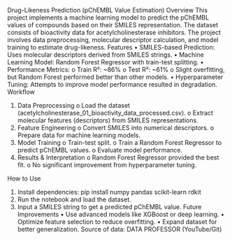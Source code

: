Drug-Likeness Prediction (pChEMBL Value Estimation)
Overview
This project implements a machine learning model to predict the pChEMBL values of compounds based on their SMILES representation. The dataset consists of bioactivity data for acetylcholinesterase inhibitors. The project involves data preprocessing, molecular descriptor calculation, and model training to estimate drug-likeness.
Features
•	SMILES-based Prediction: Uses molecular descriptors derived from SMILES strings.
•	Machine Learning Model: Random Forest Regressor with train-test splitting.
•	Performance Metrics: 
o	Train R²: ~86%
o	Test R²: ~61%
o	Slight overfitting, but Random Forest performed better than other models.
•	Hyperparameter Tuning: Attempts to improve model performance resulted in degradation.
Workflow
1.	Data Preprocessing
o	Load the dataset (acetylcholinesterase_01_bioactivity_data_processed.csv).
o	Extract molecular features (descriptors) from SMILES representations.
2.	Feature Engineering
o	Convert SMILES into numerical descriptors.
o	Prepare data for machine learning models.
3.	Model Training
o	Train-test split.
o	Train a Random Forest Regressor to predict pChEMBL values.
o	Evaluate model performance.
4.	Results & Interpretation
o	Random Forest Regressor provided the best fit.
o	No significant improvement from hyperparameter tuning.

How to Use
1.	Install dependencies: 
pip install numpy pandas scikit-learn rdkit
2.	Run the notebook and load the dataset.
3.	Input a SMILES string to get a predicted pChEMBL value.
Future Improvements
•	Use advanced models like XGBoost or deep learning.
•	Optimize feature selection to reduce overfitting.
•	Expand dataset for better generalization.
Source of data: DATA PROFESSOR (YouTube/Git)

